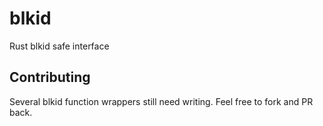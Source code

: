 # blkid
Rust blkid safe interface

## Contributing
Several blkid function wrappers still need writing.  Feel free to fork and PR back.  
